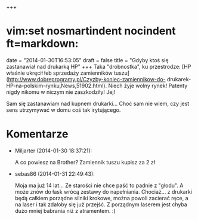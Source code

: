 +++
# vim:set nosmartindent nocindent ft=markdown:
date = "2014-01-30T16:53:05"
draft = false
title = "Gdyby ktoś się zastanawiał nad drukarką HP"
+++
Taka "drobnostka", ku przestrodze: [HP właśnie ukręcił łeb sprzedaży
zamienników tuszu](http://www.dobreprogramy.pl/Czyzby-koniec-zamiennikow-do-
drukarek-HP-na-polskim-rynku,News,51902.html). Niech żyje wolny rynek! Patenty
nigdy nikomu w niczym nie zaszkodziły! Jej!

Sam się zastanawiam nad kupnem drukarki... Choć sam nie wiem, czy jest sens
utrzymywać w domu coś tak irytującego.

# Komentarze

* Miljarter (2014-01-30 18:37:21): <p>A co powiesz na Brother? Zamiennik tuszu
  kupisz za 2 zł</p>
* sebas86 (2014-01-31 22:49:43): <p>Moja ma już 14 lat... Ze starości nie chce
  paść to padnie z "głodu". A może znów do łask wrócą zestawy do napełniania.
  Chociaż... z drukarki będą całkiem porządne silniki krokowe, można powoli
  zacierać ręce, a na laser i tak zdałoby się już przejść. Z porządnym laserem
  jest chyba dużo mniej babrania niż z atramentem. :)</p>
